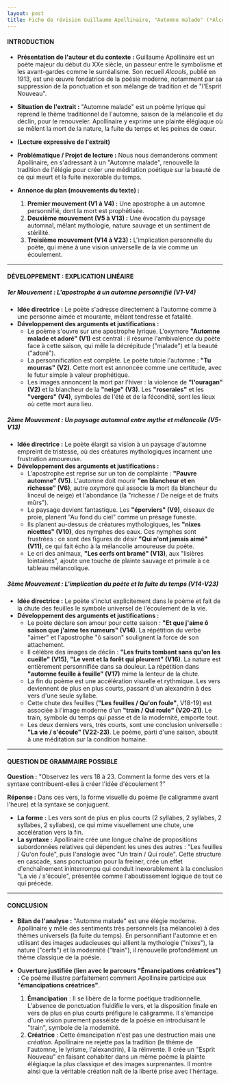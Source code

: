 ```yaml
---
layout: post
title: Fiche de révision Guillaume Apollinaire, "Automne malade" (*Alcools*, 1913)
---
```


#### **INTRODUCTION**

*   **Présentation de l'auteur et du contexte :** Guillaume Apollinaire est un poète majeur du début du XXe siècle, un passeur entre le symbolisme et les avant-gardes comme le surréalisme. Son recueil *Alcools*, publié en 1913, est une œuvre fondatrice de la poésie moderne, notamment par sa suppression de la ponctuation et son mélange de tradition et de "l'Esprit Nouveau".

*   **Situation de l'extrait :** "Automne malade" est un poème lyrique qui reprend le thème traditionnel de l'automne, saison de la mélancolie et du déclin, pour le renouveler. Apollinaire y exprime une plainte élégiaque où se mêlent la mort de la nature, la fuite du temps et les peines de cœur.

*   **(Lecture expressive de l'extrait)**

*   **Problématique / Projet de lecture :** Nous nous demanderons comment Apollinaire, en s'adressant à un "Automne malade", renouvelle la tradition de l'élégie pour créer une méditation poétique sur la beauté de ce qui meurt et la fuite inexorable du temps.

*   **Annonce du plan (mouvements du texte) :**
    1.  **Premier mouvement (V1 à V4) :** Une apostrophe à un automne personnifié, dont la mort est prophétisée.
    2.  **Deuxième mouvement (V5 à V13) :** Une évocation du paysage automnal, mêlant mythologie, nature sauvage et un sentiment de stérilité.
    3.  **Troisième mouvement (V14 à V23) :** L'implication personnelle du poète, qui mène à une vision universelle de la vie comme un écoulement.

---

#### **DÉVELOPPEMENT : EXPLICATION LINÉAIRE**

##### **1er Mouvement : L'apostrophe à un automne personnifié (V1-V4)**

*   **Idée directrice :** Le poète s'adresse directement à l'automne comme à une personne aimée et mourante, mêlant tendresse et fatalité.
*   **Développement des arguments et justifications :**
    *   Le poème s'ouvre sur une apostrophe lyrique. L'oxymore **"Automne malade et adoré" (V1)** est central : il résume l'ambivalence du poète face à cette saison, qui mêle la décrépitude ("malade") et la beauté ("adoré").
    *   La personnification est complète. Le poète tutoie l'automne : **"Tu mourras" (V2)**. Cette mort est annoncée comme une certitude, avec le futur simple à valeur prophétique.
    *   Les images annoncent la mort par l'hiver : la violence de **"l'ouragan" (V2)** et la blancheur de la **"neige" (V3)**. Les **"roseraies"** et les **"vergers" (V4)**, symboles de l'été et de la fécondité, sont les lieux où cette mort aura lieu.

##### **2ème Mouvement : Un paysage automnal entre mythe et mélancolie (V5-V13)**

*   **Idée directrice :** Le poète élargit sa vision à un paysage d'automne empreint de tristesse, où des créatures mythologiques incarnent une frustration amoureuse.
*   **Développement des arguments et justifications :**
    *   L'apostrophe est reprise sur un ton de complainte : **"Pauvre automne" (V5)**. L'automne doit mourir **"en blancheur et en richesse" (V6)**, autre oxymore qui associe la mort (la blancheur du linceul de neige) et l'abondance (la "richesse / De neige et de fruits mûrs").
    *   Le paysage devient fantastique. Les **"éperviers" (V9)**, oiseaux de proie, planent "Au fond du ciel" comme un présage funeste.
    *   Ils planent au-dessus de créatures mythologiques, les **"nixes nicettes" (V10)**, des nymphes des eaux. Ces nymphes sont frustrées : ce sont des figures de désir **"Qui n'ont jamais aimé" (V11)**, ce qui fait écho à la mélancolie amoureuse du poète.
    *   Le cri des animaux, **"Les cerfs ont bramé" (V13)**, aux "lisières lointaines", ajoute une touche de plainte sauvage et primale à ce tableau mélancolique.

##### **3ème Mouvement : L'implication du poète et la fuite du temps (V14-V23)**

*   **Idée directrice :** Le poète s'inclut explicitement dans le poème et fait de la chute des feuilles le symbole universel de l'écoulement de la vie.
*   **Développement des arguments et justifications :**
    *   Le poète déclare son amour pour cette saison : **"Et que j'aime ô saison que j'aime tes rumeurs" (V14)**. La répétition du verbe "aimer" et l'apostrophe "ô saison" soulignent la force de son attachement.
    *   Il célèbre des images de déclin : **"Les fruits tombant sans qu'on les cueille" (V15)**, **"Le vent et la forêt qui pleurent" (V16)**. La nature est entièrement personnifiée dans sa douleur. La répétition dans **"automne feuille à feuille" (V17)** mime la lenteur de la chute.
    *   La fin du poème est une accélération visuelle et rythmique. Les vers deviennent de plus en plus courts, passant d'un alexandrin à des vers d'une seule syllabe.
    *   Cette chute des feuilles (**"Les feuilles / Qu'on foule"**, V18-19) est associée à l'image moderne d'un **"train / Qui roule" (V20-21)**. Le train, symbole du temps qui passe et de la modernité, emporte tout.
    *   Les deux derniers vers, très courts, sont une conclusion universelle : **"La vie / s'écoule" (V22-23)**. Le poème, parti d'une saison, aboutit à une méditation sur la condition humaine.

---

#### **QUESTION DE GRAMMAIRE POSSIBLE**

**Question :** "Observez les vers 18 à 23. Comment la forme des vers et la syntaxe contribuent-elles à créer l'idée d'écoulement ?"

**Réponse :** Dans ces vers, la forme visuelle du poème (le caligramme avant l'heure) et la syntaxe se conjuguent.
*   **La forme :** Les vers sont de plus en plus courts (2 syllabes, 2 syllabes, 2 syllabes, 2 syllabes), ce qui mime visuellement une chute, une accélération vers la fin.
*   **La syntaxe :** Apollinaire crée une longue chaîne de propositions subordonnées relatives qui dépendent les unes des autres : "Les feuilles / Qu'on foule", puis l'analogie avec "Un train / Qui roule". Cette structure en cascade, sans ponctuation pour la freiner, crée un effet d'enchaînement ininterrompu qui conduit inexorablement à la conclusion "La vie / s'écoule", présentée comme l'aboutissement logique de tout ce qui précède.

---

#### **CONCLUSION**

*   **Bilan de l'analyse :** "Automne malade" est une élégie moderne. Apollinaire y mêle des sentiments très personnels (sa mélancolie) à des thèmes universels (la fuite du temps). En personnifiant l'automne et en utilisant des images audacieuses qui allient la mythologie ("nixes"), la nature ("cerfs") et la modernité ("train"), il renouvelle profondément un thème classique de la poésie.

*   **Ouverture justifiée (lien avec le parcours "Émancipations créatrices") :** Ce poème illustre parfaitement comment Apollinaire participe aux **"émancipations créatrices"**.
    1.  **Émancipation** : Il se libère de la forme poétique traditionnelle. L'absence de ponctuation fluidifie le vers, et la disposition finale en vers de plus en plus courts préfigure le caligramme. Il s'émancipe d'une vision purement passéiste de la poésie en introduisant le "train", symbole de la modernité.
    2.  **Créatrice** : Cette émancipation n'est pas une destruction mais une *création*. Apollinaire ne rejette pas la tradition (le thème de l'automne, le lyrisme, l'alexandrin), il la réinvente. Il crée un "Esprit Nouveau" en faisant cohabiter dans un même poème la plainte élégiaque la plus classique et des images surprenantes. Il montre ainsi que la véritable création naît de la liberté prise avec l'héritage.

